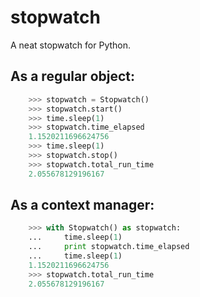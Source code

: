 # stopwatch

A neat stopwatch for Python.

## As a regular object:

```python
    >>> stopwatch = Stopwatch()
    >>> stopwatch.start()
    >>> time.sleep(1)
    >>> stopwatch.time_elapsed
    1.1520211696624756
    >>> time.sleep(1)
    >>> stopwatch.stop()
    >>> stopwatch.total_run_time
    2.055678129196167
```

## As a context manager:

```python
    >>> with Stopwatch() as stopwatch:
    ...     time.sleep(1)
    ...     print stopwatch.time_elapsed
    ...     time.sleep(1)
    1.1520211696624756
    >>> stopwatch.total_run_time
    2.055678129196167
```
